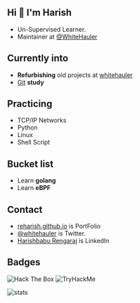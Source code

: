 
## Hi 👋 I'm Harish

- Un-Supervised Learner.
- Maintainer at [@WhiteHauler](https://github.com/whitehauler)

## Currently into
- **Refurbishing** old projects at [whitehauler](https://github.com/whitehauler)
- [Git](../../../../) **study** 

## Practicing
- TCP/IP Networks
- Python
- Linux
- Shell Script

## Bucket list
- Learn **golang**
- Learn **eBPF**

## Contact
- [reharish.github.io](https://reharish.github.io/cv) is PortFolio
- [@whitehauler](https://twitter.com/whitehauler) is Twitter.
- [Harishbabu Rengaraj](https://in.linkedin.com/in/harishbabu-rengaraj) is LinkedIn


## Badges
<img src="http://www.hackthebox.eu/badge/image/330996" alt="Hack The Box" /> <img src="https://tryhackme-badges.s3.amazonaws.com/whitedot.png" alt="TryHackMe">
<br>

![stats](https://github-readme-stats.vercel.app/api?username=reharish&show_icons=true&theme=radical)
